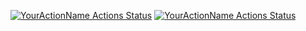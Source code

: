 [![YourActionName Actions Status](https://github.com/gi11es/thumbor-docker/workflows/Wikimedia%20Thumbor%20Python%20plugins/badge.svg)](https://github.com/gi11es/thumbor-docker/actions)
[![YourActionName Actions Status](https://github.com/gi11es/thumbor-docker/workflows/Dockerfile/badge.svg)](https://github.com/gi11es/thumbor-docker/actions)
